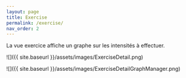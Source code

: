 ```yaml
---
layout: page
title: Exercise
permalink: /exercise/
nav_order: 2
---
```

La vue exercice affiche un graphe sur les intensités à effectuer.

![]({{ site.baseurl }}/assets/images/ExerciseDetail.png)

![]({{ site.baseurl }}/assets/images/ExerciseDetailGraphManager.png)